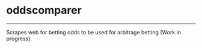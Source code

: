 # oddscomparer
---
Scrapes web for betting odds to be used for arbitrage betting (Work in progress).
